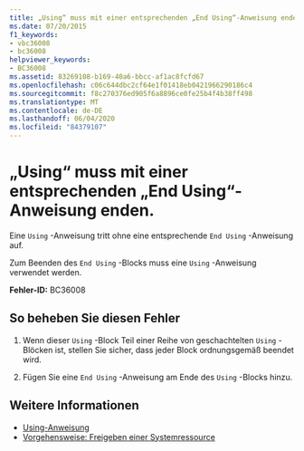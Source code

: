 ```yaml
---
title: „Using“ muss mit einer entsprechenden „End Using“-Anweisung enden.
ms.date: 07/20/2015
f1_keywords:
- vbc36008
- bc36008
helpviewer_keywords:
- BC36008
ms.assetid: 83269108-b169-40a6-bbcc-af1ac8fcfd67
ms.openlocfilehash: c06c644dbc2cf64e1f01418eb0421966290186c4
ms.sourcegitcommit: f8c270376ed905f6a8896ce0fe25b4f4b38ff498
ms.translationtype: MT
ms.contentlocale: de-DE
ms.lasthandoff: 06/04/2020
ms.locfileid: "84379107"
---
```

# <a name="using-must-end-with-a-matching-end-using"></a>„Using“ muss mit einer entsprechenden „End Using“-Anweisung enden.
Eine `Using` -Anweisung tritt ohne eine entsprechende `End Using` -Anweisung auf.  
  
 Zum Beenden des `End Using` -Blocks muss eine `Using` -Anweisung verwendet werden.  
  
 **Fehler-ID:** BC36008  
  
## <a name="to-correct-this-error"></a>So beheben Sie diesen Fehler  
  
1. Wenn dieser `Using` -Block Teil einer Reihe von geschachtelten `Using` -Blöcken ist, stellen Sie sicher, dass jeder Block ordnungsgemäß beendet wird.  
  
2. Fügen Sie eine `End Using` -Anweisung am Ende des `Using` -Blocks hinzu.  
  
## <a name="see-also"></a>Weitere Informationen

- [Using-Anweisung](../language-reference/statements/using-statement.md)
- [Vorgehensweise: Freigeben einer Systemressource](../programming-guide/language-features/control-flow/how-to-dispose-of-a-system-resource.md)
